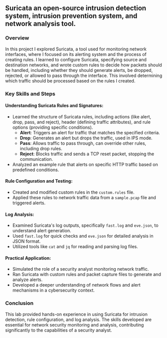 ## Suricata an open-source intrusion detection system, intrusion prevention system, and network analysis tool. 

### Overview
In this project I explored Suricata, a tool used for monitoring network interfaces, where I focused on its alerting system and the process of creating rules. I learned to configure Suricata, specifying source and destination networks, and wrote custom rules to decide how packets should be handled, including whether they should generate alerts, be dropped, rejected, or allowed to pass through the interface. This involved determining which traffic should be processed based on the rules I created.

### Key Skills and Steps

#### Understanding Suricata Rules and Signatures:
- Learned the structure of Suricata rules, including actions (like alert, drop, pass, and reject), header (defining traffic attributes), and rule options (providing specific conditions).
  - **Alert**: Triggers an alert for traffic that matches the specified criteria.
  - **Drop**: Generates an alert but drops the traffic, used in IPS mode.
  - **Pass**: Allows traffic to pass through, can override other rules, including drop rules.
  - **Reject**: Blocks traffic and sends a TCP reset packet, stopping the communication.
- Analyzed an example rule that alerts on specific HTTP traffic based on predefined conditions.


#### Rule Configuration and Testing:
- Created and modified custom rules in the `custom.rules` file.
- Applied these rules to network traffic data from a `sample.pcap` file and triggered alerts.

#### Log Analysis:
- Examined Suricata's log outputs, specifically `fast.log` and `eve.json`, to understand alert generation.
- Used `fast.log` for quick checks and `eve.json` for detailed analysis in JSON format.
- Utilized tools like `cat` and `jq` for reading and parsing log files.

#### Practical Application:
- Simulated the role of a security analyst monitoring network traffic.
- Ran Suricata with custom rules and packet capture files to generate and analyze alerts.
- Developed a deeper understanding of network flows and alert mechanisms in a cybersecurity context.

### Conclusion
This lab provided hands-on experience in using Suricata for intrusion detection, rule configuration, and log analysis. The skills developed are essential for network security monitoring and analysis, contributing significantly to the capabilities of a security analyst.
